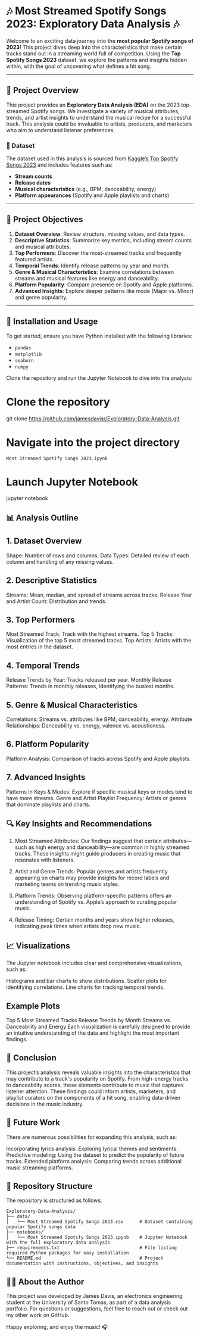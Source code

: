 # 🎶 Most Streamed Spotify Songs 2023: Exploratory Data Analysis 🎶

Welcome to an exciting data journey into the **most popular Spotify songs of 2023**! This project dives deep into the characteristics that make certain tracks stand out in a streaming world full of competition. Using the **Top Spotify Songs 2023** dataset, we explore the patterns and insights hidden within, with the goal of uncovering what defines a hit song.

---

## 🌟 Project Overview

This project provides an **Exploratory Data Analysis (EDA)** on the 2023 top-streamed Spotify songs. We investigate a variety of musical attributes, trends, and artist insights to understand the musical recipe for a successful track. This analysis could be invaluable to artists, producers, and marketers who aim to understand listener preferences.

### 🔗 Dataset

The dataset used in this analysis is sourced from [Kaggle’s Top Spotify Songs 2023](https://www.kaggle.com/datasets/nelgiriyewithana/top-spotify-songs-2023) and includes features such as:
- **Stream counts**
- **Release dates**
- **Musical characteristics** (e.g., BPM, danceability, energy)
- **Platform appearances** (Spotify and Apple playlists and charts)

---

## 📌 Project Objectives

1. **Dataset Overview**: Review structure, missing values, and data types.
2. **Descriptive Statistics**: Summarize key metrics, including stream counts and musical attributes.
3. **Top Performers**: Discover the most-streamed tracks and frequently featured artists.
4. **Temporal Trends**: Identify release patterns by year and month.
5. **Genre & Musical Characteristics**: Examine correlations between streams and musical features like energy and danceability.
6. **Platform Popularity**: Compare presence on Spotify and Apple platforms.
7. **Advanced Insights**: Explore deeper patterns like mode (Major vs. Minor) and genre popularity.

---

## 🚀 Installation and Usage

To get started, ensure you have Python installed with the following libraries:

- `pandas`
- `matplotlib`
- `seaborn`
- `numpy`

Clone the repository and run the Jupyter Notebook to dive into the analysis:
# Clone the repository
git clone https://github.com/jamesdavisr/Exploratory-Data-Analysis.git

# Navigate into the project directory
``` Most Streamed Spotify Songs 2023.ipynb  ```

# Launch Jupyter Notebook
jupyter notebook

## 📊 Analysis Outline

## 1. Dataset Overview
Shape: Number of rows and columns.
Data Types: Detailed review of each column and handling of any missing values.

## 2. Descriptive Statistics
Streams: Mean, median, and spread of streams across tracks.
Release Year and Artist Count: Distribution and trends.

## 3. Top Performers
Most Streamed Track: Track with the highest streams.
Top 5 Tracks: Visualization of the top 5 most streamed tracks.
Top Artists: Artists with the most entries in the dataset.

## 4. Temporal Trends
Release Trends by Year: Tracks released per year.
Monthly Release Patterns: Trends in monthly releases, identifying the busiest months.

## 5. Genre & Musical Characteristics
Correlations: Streams vs. attributes like BPM, danceability, energy.
Attribute Relationships: Danceability vs. energy, valence vs. acousticness.

## 6. Platform Popularity
Platform Analysis: Comparison of tracks across Spotify and Apple playlists.

## 7. Advanced Insights
Patterns in Keys & Modes: Explore if specific musical keys or modes tend to have more streams.
Genre and Artist Playlist Frequency: Artists or genres that dominate playlists and charts.

## 🔍 Key Insights and Recommendations
1. Most Streamed Attributes: Our findings suggest that certain attributes—such as high energy and danceability—are common in highly streamed tracks. These insights might guide producers in creating music that resonates with listeners.

2. Artist and Genre Trends: Popular genres and artists frequently appearing on charts may provide insights for record labels and marketing teams on trending music styles.

3. Platform Trends: Observing platform-specific patterns offers an understanding of Spotify vs. Apple’s approach to curating popular music.

4. Release Timing: Certain months and years show higher releases, indicating peak times when artists drop new music.

## 📈 Visualizations

The Jupyter notebook includes clear and comprehensive visualizations, such as:

Histograms and bar charts to show distributions.
Scatter plots for identifying correlations.
Line charts for tracking temporal trends.

## Example Plots
Top 5 Most Streamed Tracks
Release Trends by Month
Streams vs. Danceability and Energy
Each visualization is carefully designed to provide an intuitive understanding of the data and highlight the most important findings.

## 📝 Conclusion
This project’s analysis reveals valuable insights into the characteristics that may contribute to a track's popularity on Spotify. From high-energy tracks to danceability scores, these elements contribute to music that captures listener attention. These findings could inform artists, marketers, and playlist curators on the components of a hit song, enabling data-driven decisions in the music industry.

## 🔮 Future Work
There are numerous possibilities for expanding this analysis, such as:

Incorporating lyrics analysis: Exploring lyrical themes and sentiments.
Predictive modeling: Using the dataset to predict the popularity of future tracks.
Extended platform analysis: Comparing trends across additional music streaming platforms.

## 📂 Repository Structure

The repository is structured as follows:

```plaintext
Exploratory-Data-Analysis/
├── data/
│   └── Most Streamed Spotify Songs 2023.csv      # Dataset containing popular Spotify songs data
├── notebooks/
│   └── Most Streamed Spotify Songs 2023.ipynb    # Jupyter Notebook with the full exploratory data analysis
├── requirements.txt                              # File listing required Python packages for easy installation
└── README.md                                     # Project documentation with instructions, objectives, and insights
```

## 👨‍💻 About the Author
This project was developed by James Davis, an electronics engineering student at the University of Santo Tomas, as part of a data analysis portfolio. For questions or suggestions, feel free to reach out or check out my other work on GitHub.

Happy exploring, and enjoy the music! 🎧


